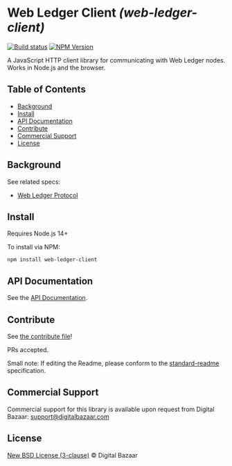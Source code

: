 # Web Ledger Client _(web-ledger-client)_

[![Build status](https://img.shields.io/github/workflow/status/digitalbazaar/web-ledger-client/Node.js%20CI)](https://github.com/digitalbazaar/web-ledger-client/actions?query=workflow%3A%22Node.js+CI%22)
[![NPM Version](https://img.shields.io/npm/v/web-ledger-client.svg)](https://npm.im/web-ledger-client)

A JavaScript HTTP client library for communicating with Web Ledger nodes.
Works in Node.js and the browser.

## Table of Contents

- [Background](#background)
- [Install](#install)
- [API Documentation](#api-documentation)
- [Contribute](#contribute)
- [Commercial Support](#commercial-support)
- [License](#license)

## Background

See related specs:
* [Web Ledger Protocol](https://w3c.github.io/web-ledger/)

## Install

Requires Node.js 14+

To install via NPM:

```
npm install web-ledger-client
```

## API Documentation

See the [API Documentation](./docs/api.md).

## Contribute

See [the contribute file](https://github.com/digitalbazaar/bedrock/blob/master/CONTRIBUTING.md)!

PRs accepted.

Small note: If editing the Readme, please conform to the
[standard-readme](https://github.com/RichardLitt/standard-readme) specification.

## Commercial Support

Commercial support for this library is available upon request from
Digital Bazaar: support@digitalbazaar.com

## License

[New BSD License (3-clause)](LICENSE) © Digital Bazaar
